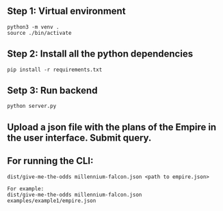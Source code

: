 ## Step 1: Virtual environment
    python3 -m venv .
    source ./bin/activate

## Step 2: Install all the python dependencies
    pip install -r requirements.txt

## Setp 3: Run backend
    python server.py
    
##    Upload a json file with the plans of the Empire in the user interface. Submit query.

## For running the CLI:

    dist/give-me-the-odds millennium-falcon.json <path to empire.json>

    For example:
    dist/give-me-the-odds millennium-falcon.json examples/example1/empire.json

